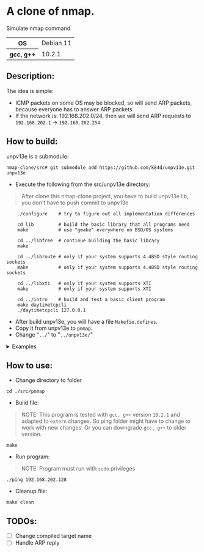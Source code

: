 # A clone of nmap.

Simulate nmap command

<table>
  <tr>
    <th>OS</th>
    <td>Debian 11</td>
  </tr>
  <tr>
    <th>gcc, g++</th>
    <td>10.2.1</td>
  </tr>
</table>

## Description:

The idea is simple:

- ICMP packets on some OS may be blocked, so will send ARP packets, because
  everyone has to answer ARP packets.
- If the network is: 192.168.202.0/24, then we will send ARP requests to
  `192.168.202.1` -> `192.168.202.254`.

## How to build:

unpv13e is a submodule:

```console
nmap-clone/src# git submodule add https://github.com/k84d/unpv13e.git unpv13e
```

- Execute the following from the src/unpv13e directory:

> After clone this nmap-clone project, you have to build unpv13e lib, you don't
> have to push commit to unpv13e

```
    ./configure    # try to figure out all implementation differences

    cd lib         # build the basic library that all programs need
    make           # use "gmake" everywhere on BSD/OS systems

    cd ../libfree  # continue building the basic library
    make

    cd ../libroute # only if your system supports 4.4BSD style routing sockets
    make           # only if your system supports 4.4BSD style routing sockets

    cd ../libxti   # only if your system supports XTI
    make           # only if your system supports XTI

    cd ../intro    # build and test a basic client program
    make daytimetcpcli
    ./daytimetcpcli 127.0.0.1
```

- After build unpv13e, you will have a file `Makefie.defines`.
- Copy it from unpv13e to `pnmap`.
- Change "`../`" to "`../unpv13e/`"

<details>
    <summary>Examples</summary>

CFLAGS = -I`../unpv13e/`lib -g -O2 -D_REENTRANT -Wall
LIBS = `../unpv13e/`libunp.a -lpthread
LIBS_XTI = `../unpv13e/`libunpxti.a `../unpv13e/`libunp.a -lpthread

LIBUNP_NAME = `../unpv13e/`libunp.a

LIBUNPXTI_NAME = `../unpv13e/`libunpxti.a

</details>

## How to use:

- Change directory to folder

```console
cd ./src/pnmap
```

- Build file:

> NOTE: This program is tested with `gcc, g++` version `10.2.1` and adapted to
> `extern` changes. So ping folder might have to change to work with new
> changes. Or you can downgrade `gcc, g++` to older version.

```console
make
```

- Run program:

> NOTE: Program must run with `sudo` privileges

```console
./ping 192.168.202.128
```

- Cleanup file:

```console
make clean
```

## TODOs:

- [ ] Change compiled target name
- [ ] Handle ARP reply
